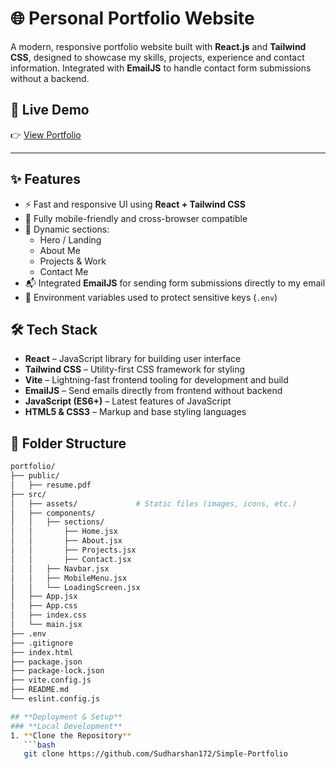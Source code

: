 # 🌐 Personal Portfolio Website

A modern, responsive portfolio website built with **React.js** and **Tailwind CSS**, designed to showcase my skills, projects, experience and contact information. Integrated with **EmailJS** to handle contact form submissions without a backend.

## 🚀 Live Demo

👉 [View Portfolio](https://portfolio-ydke.onrender.com/)

---
## ✨ Features

- ⚡ Fast and responsive UI using **React + Tailwind CSS**
- 📱 Fully mobile-friendly and cross-browser compatible
- 🧾 Dynamic sections:
  - Hero / Landing
  - About Me
  - Projects & Work
  - Contact Me
- 📬 Integrated **EmailJS** for sending form submissions directly to my email
- 🔐 Environment variables used to protect sensitive keys (`.env`)

## 🛠️ Tech Stack
- **React** – JavaScript library for building user interface
- **Tailwind CSS** – Utility-first CSS framework for styling  
- **Vite** – Lightning-fast frontend tooling for development and build  
- **EmailJS** – Send emails directly from frontend without backend  
- **JavaScript (ES6+)** – Latest features of JavaScript  
- **HTML5 & CSS3** – Markup and base styling languages  

## 📁 Folder Structure

```bash
portfolio/
├── public/
│   ├── resume.pdf
├── src/
│   ├── assets/             # Static files (images, icons, etc.)
│   ├── components/
│   │   ├── sections/
│   │       ├── Home.jsx
│   │       ├── About.jsx
│   │       ├── Projects.jsx
│   │       ├── Contact.jsx
│   │   ├── Navbar.jsx
│   │   ├── MobileMenu.jsx
│   │   └── LoadingScreen.jsx
│   ├── App.jsx
│   ├── App.css
│   ├── index.css
│   └── main.jsx
├── .env
├── .gitignore
├── index.html
├── package.json
├── package-lock.json
├── vite.config.js
├── README.md
└── eslint.config.js

## **Deployment & Setup**
### **Local Development**
1. **Clone the Repository**
   ```bash
   git clone https://github.com/Sudharshan172/Simple-Portfolio
